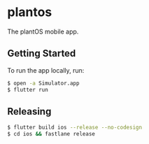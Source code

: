 # plantos

The plantOS mobile app.

## Getting Started

To run the app locally, run:

```bash
$ open -a Simulator.app
$ flutter run
```

## Releasing

```bash
$ flutter build ios --release --no-codesign
$ cd ios && fastlane release
```

